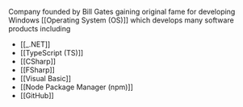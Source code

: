 Company founded by Bill Gates gaining original fame for developing Windows [[Operating System (OS)]] which develops many software products including
- [[_.NET]]
- [[TypeScript (TS)]]
- [[CSharp]]
- [[FSharp]]
- [[Visual Basic]]
- [[Node Package Manager (npm)]]
- [[GitHub]]
